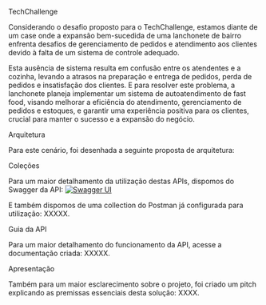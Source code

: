 TechChallenge

Considerando o desafio proposto para o TechChallenge, estamos diante de um case onde a expansão bem-sucedida de uma lanchonete de bairro enfrenta desafios de gerenciamento de pedidos e atendimento aos clientes devido à falta de um sistema de controle adequado. 

Esta ausência de sistema resulta em confusão entre os atendentes e a cozinha, levando a atrasos na preparação e entrega de pedidos, perda de pedidos e insatisfação dos clientes. E para resolver este problema, a lanchonete planeja implementar um sistema de autoatendimento de fast food, visando melhorar a eficiência do atendimento, gerenciamento de pedidos e estoques, e garantir uma experiência positiva para os clientes, crucial para manter o sucesso e a expansão do negócio.


Arquitetura

Para este cenário, foi desenhada a seguinte proposta de arquitetura:



Coleções

Para um maior detalhamento da utilização destas APIs, dispomos do Swagger da API:
[![Swagger UI]([https://url-do-seu-swagger-ui](https://github.com/cadupetinari/techChallenge2/blob/3d2b9b9719ffd93d2130fdf298a80fbf3c33ab17/docs/FastFood%20API.yaml))]([https://url-do-seu-swagger-ui](https://github.com/cadupetinari/techChallenge2/blob/3d2b9b9719ffd93d2130fdf298a80fbf3c33ab17/docs/FastFood%20API.yaml))

E também dispomos de uma collection do Postman já configurada para utilização: XXXXX.


Guia da API

Para um maior detalhamento do funcionamento da API, acesse a documentação criada: XXXXX.


Apresentação

Também para um maior esclarecimento sobre o projeto, foi criado um pitch explicando as premissas essenciais desta solução: XXXX.
